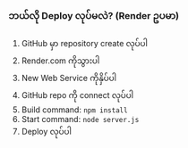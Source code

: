 
### **ဘယ်လို Deploy လုပ်မလဲ? (Render ဥပမာ)**
1. GitHub မှာ repository create လုပ်ပါ
2. Render.com ကိုသွားပါ
3. New Web Service ကိုနှိပ်ပါ
4. GitHub repo ကို connect လုပ်ပါ
5. Build command: `npm install`
6. Start command: `node server.js`
7. Deploy လုပ်ပါ
